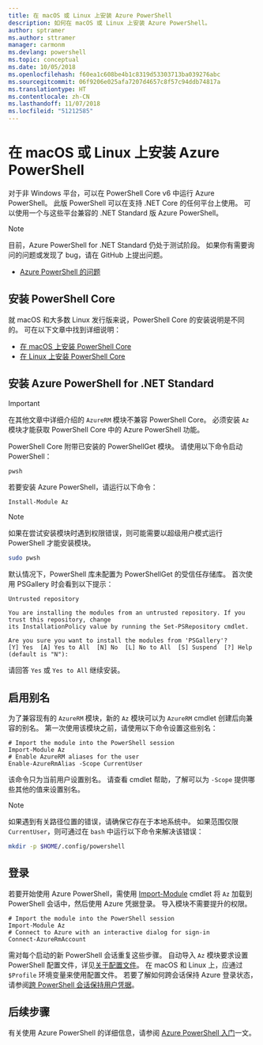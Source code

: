 ```yaml
---
title: 在 macOS 或 Linux 上安装 Azure PowerShell
description: 如何在 macOS 或 Linux 上安装 Azure PowerShell。
author: sptramer
ms.author: sttramer
manager: carmonm
ms.devlang: powershell
ms.topic: conceptual
ms.date: 10/05/2018
ms.openlocfilehash: f60ea1c608be4b1c8319d53303713ba039276abc
ms.sourcegitcommit: 06f9206e025afa7207d4657c8f57c94ddb74817a
ms.translationtype: HT
ms.contentlocale: zh-CN
ms.lasthandoff: 11/07/2018
ms.locfileid: "51212585"
---
```

# <a name="install-azure-powershell-on-macos-or-linux"></a>在 macOS 或 Linux 上安装 Azure PowerShell

对于非 Windows 平台，可以在 PowerShell Core v6 中运行 Azure PowerShell。 此版 PowerShell 可以在支持 .NET Core 的任何平台上使用。 可以使用一个与这些平台兼容的 .NET Standard 版 Azure PowerShell。

> [!NOTE]
> 目前，Azure PowerShell for .NET Standard 仍处于测试阶段。
> 如果你有需要询问的问题或发现了 bug，请在 GitHub 上提出问题。
>
> * [Azure PowerShell 的问题](https://github.com/azure/azure-docs-powershell/issues)

## <a name="install-powershell-core"></a>安装 PowerShell Core

就 macOS 和大多数 Linux 发行版来说，PowerShell Core 的安装说明是不同的。
可在以下文章中找到详细说明：

* [在 macOS 上安装 PowerShell Core](/powershell/scripting/setup/installing-powershell-core-on-macos)
* [在 Linux 上安装 PowerShell Core](/powershell/scripting/setup/installing-powershell-core-on-linux)

## <a name="install-azure-powershell-for-net-standard"></a>安装 Azure PowerShell for .NET Standard

> [!IMPORTANT]
> 在其他文章中详细介绍的 `AzureRM` 模块不兼容 PowerShell Core。
> 必须安装 `Az` 模块才能获取 PowerShell Core 中的 Azure PowerShell 功能。

PowerShell Core 附带已安装的 PowerShellGet 模块。 请使用以下命令启动 PowerShell：

```bash
pwsh
```

若要安装 Azure PowerShell，请运行以下命令：

```powershell-interactive
Install-Module Az
```

> [!NOTE]
> 如果在尝试安装模块时遇到权限错误，则可能需要以超级用户模式运行 PowerShell 才能安装模块。
>
> ```bash
> sudo pwsh
> ```

默认情况下，PowerShell 库未配置为 PowerShellGet 的受信任存储库。 首次使用 PSGallery 时会看到以下提示：

```output
Untrusted repository

You are installing the modules from an untrusted repository. If you trust this repository, change
its InstallationPolicy value by running the Set-PSRepository cmdlet.

Are you sure you want to install the modules from 'PSGallery'?
[Y] Yes  [A] Yes to All  [N] No  [L] No to All  [S] Suspend  [?] Help (default is "N"):
```

请回答 `Yes` 或 `Yes to All` 继续安装。

## <a name="enable-aliases"></a>启用别名

为了兼容现有的 `AzureRM` 模块，新的 `Az` 模块可以为 `AzureRM` cmdlet 创建后向兼容的别名。 第一次使用该模块之前，请使用以下命令设置这些别名：

```powershell-interactive
# Import the module into the PowerShell session
Import-Module Az
# Enable AzureRM aliases for the user
Enable-AzureRmAlias -Scope CurrentUser
```

该命令只为当前用户设置别名。 请查看 cmdlet 帮助，了解可以为 `-Scope` 提供哪些其他的值来设置别名。

> [!NOTE]
> 如果遇到有关路径位置的错误，请确保它存在于本地系统中。 如果范围仅限 `CurrentUser`，则可通过在 `bash` 中运行以下命令来解决该错误：
>
> ```bash
> mkdir -p $HOME/.config/powershell
> ```

## <a name="sign-in"></a>登录

若要开始使用 Azure PowerShell，需使用 [Import-Module](/powershell/module/Microsoft.PowerShell.Core/Import-Module) cmdlet 将 `Az` 加载到 PowerShell 会话中，然后使用 Azure 凭据登录。 导入模块不需要提升的权限。

```powershell-interactive
# Import the module into the PowerShell session
Import-Module Az
# Connect to Azure with an interactive dialog for sign-in
Connect-AzureRmAccount
```

需对每个启动的新 PowerShell 会话重复这些步骤。 自动导入 `Az` 模块要求设置 PowerShell 配置文件，详见[关于配置文件](/powershell/module/microsoft.powershell.core/about/about_profiles)。
在 macOS 和 Linux 上，应通过 `$Profile` 环境变量来使用配置文件。 若要了解如何跨会话保持 Azure 登录状态，请参阅[跨 PowerShell 会话保持用户凭据](context-persistence.md)。

## <a name="next-steps"></a>后续步骤

有关使用 Azure PowerShell 的详细信息，请参阅 [Azure PowerShell 入门](get-started-azureps.md)一文。
